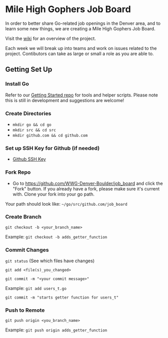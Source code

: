 # Mile High Gophers Job Board #

In order to better share Go-related job openings in the Denver area, and to learn some new things, we are creating a Mile High Gophers Job Board.

Visit the [wiki](https://github.com/WWG-Denver-Boulder/job_board/wiki) for an overview of the project.

Each week we will break up into teams and work on issues related to the project. Contibutors can take as large or small a role as you are able to.

## Getting Set Up ##

### Install Go ###
Refer to our [Getting Started repo](https://github.com/WWG-Denver-Boulder/getting_started) for tools and helper scripts. Please note this
is still in development and suggestions are welcome!

### Create Directories ###
* `mkdir go && cd go`
* `mkdir src && cd src`
* `mkdir github.com && cd github.com`

### Set up SSH Key for Github (if needed) ###
* [Github SSH Key](https://help.github.com/enterprise/2.12/user/articles/generating-a-new-ssh-key-and-adding-it-to-the-ssh-agent/)

### Fork Repo ###
*  Go to https://github.com/WWG-Denver-Boulder/job_board and click the "Fork" button. If you already have a fork, please make sure it's current with. Clone your fork into your go path. 

Your path should look like: `~/go/src/github.com/job_board`

### Create Branch ###
`git checkout -b <your_branch_name>`

Example: `git checkout -b adds_getter_function`

### Commit Changes ###
`git status` (See which files have changes)

`git add <file(s)_you_changed>`

`git commit -m "<your commit message>"`

Example:
`git add users_t.go`

`git commit -m "starts getter function for users_t"`

### Push to Remote ###
`git push origin <you_branch_name>`

Example: `git push origin adds_getter_function`
